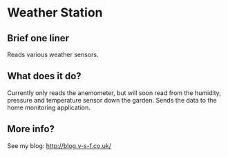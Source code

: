 Weather Station
=======

Brief one liner
---
Reads various weather sensors.

What does it do?
---
Currently only reads the anemometer, but will soon read from the humidity, pressure and temperature sensor down the garden.  Sends the data to the home monitoring application.

More info?
---
See my blog: http://blog.v-s-f.co.uk/